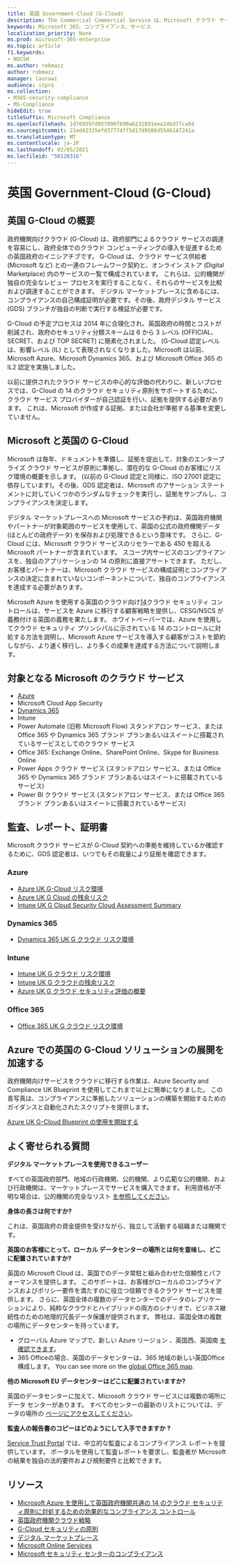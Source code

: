 ```yaml
---
title: 英国 Government-Cloud (G-Cloud)
description: The Commercial Commercial Service は、Microsoft クラウド サービスの分類を Government Cloud v.6 に更新しました。
keywords: Microsoft 365、コンプライアンス、サービス
localization_priority: None
ms.prod: microsoft-365-enterprise
ms.topic: article
f1.keywords:
- NOCSH
ms.author: robmazz
author: robmazz
manager: laurawi
audience: itpro
ms.collection:
- M365-security-compliance
- MS-Compliance
hideEdit: true
titleSuffix: Microsoft Compliance
ms.openlocfilehash: 1d769597d957896f699a6231891eea14bd77ca04
ms.sourcegitcommit: 21ed42335efd37774ff5d17d9586d5546147241a
ms.translationtype: MT
ms.contentlocale: ja-JP
ms.lasthandoff: 02/05/2021
ms.locfileid: "50120316"
---
```

# <a name="united-kingdom-government-cloud-g-cloud"></a>英国 Government-Cloud (G-Cloud)

## <a name="uk-g-cloud-overview"></a>英国 G-Cloud の概要

政府機関向けクラウド (G-Cloud) は、政府部門によるクラウド サービスの調達を容易にし、政府全体でのクラウド コンピューティングの導入を促進するための英国政府のイニシアチブです。 G-Cloud は、クラウド サービス供給者 (Microsoft など) との一連のフレームワーク契約と、オンライン ストア (Digital Marketplace) 内のサービスの一覧で構成されています。 これらは、公的機関が独自の完全なレビュー プロセスを実行することなく、それらのサービスを比較および調達することができます。 デジタル マーケットプレースに含めるには、コンプライアンスの自己構成証明が必要です。その後、政府デジタル サービス (GDS) ブランチが独自の判断で実行する検証が必要です。

G-Cloud の予定プロセスは 2014 年に合理化され、英国政府の時間とコストが削減され、政府のセキュリティ分類スキームは 6 から 3 レベル (OFFICIAL、SECRET、および TOP SECRET) に簡素化されました。 (G-Cloud 認定レベルは、影響レベル (IL) として表現されなくなりました。Microsoft は以前、Microsoft Azure、Microsoft Dynamics 365、および Microsoft Office 365 の IL2 認定を実施しました。

以前に提供されたクラウド サービスの中心的な評価の代わりに、新しいプロセスでは、G-Cloud の 14 のクラウド セキュリティ原則をサポートするために、クラウド サービス プロバイダーが自己認証を行い、証拠を提供する必要があります。 これは、Microsoft が作成する証拠、または会社が準拠する基準を変更していません。

## <a name="microsoft-and-uk-g-cloud"></a>Microsoft と英国の G-Cloud

Microsoft は毎年、ドキュメントを準備し、証拠を提出して、対象のエンタープライズ クラウド サービスが原則に準拠し、潜在的な G-Cloud のお客様にリスク環境の概要を示します。 (以前の G-Cloud 認定と同様に、ISO 27001 認定に依存しています)。その後、GDS 認定者は、Microsoft のアサーション ステートメントに対していくつかのランダムなチェックを実行し、証拠をサンプルし、コンプライアンスを決定します。

デジタル マーケットプレースへの Microsoft サービスの予約は、英国政府機関やパートナーが対象範囲のサービスを使用して、英国の公式の政府機関データ (ほとんどの政府データ) を保存および処理できるという意味です。 さらに、G-Cloud には、Microsoft クラウド サービスのリセラーである 450 を超える Microsoft パートナーが含まれています。 スコープ内サービスのコンプライアンスを、独自のアプリケーションの 14 の原則に直接アサートできます。 ただし、お客様とパートナーは、Microsoft クラウド サービスの構成証明とコンプライアンスの決定に含まれていないコンポーネントについて、独自のコンプライアンスを達成する必要があります。

 Microsoft Azure を使用する英国のクラウド向け[14](https://azure.microsoft.com/resources/14-cloud-security-controls-for-uk-cloud-using-microsoft-azure/)クラウド セキュリティ コントロールは、サービスを Azure に移行する顧客戦略を提供し、CESG/NSCS が義務付ける英国の義務を果たします。 ホワイトペーパーでは、Azure を使用してクラウド セキュリティ プリンシパルに示されている 14 のコントロールに対処する方法を説明し、Microsoft Azure サービスを導入する顧客がコストを節約しながら、より速く移行し、より多くの成果を達成する方法について説明します。

## <a name="microsoft-in-scope-cloud-services"></a>対象となる Microsoft のクラウド サービス

- [Azure](https://aka.ms/AzureCompliance)
- Microsoft Cloud App Security
- [Dynamics 365](https://aka.ms/d365-compliance-list)
- Intune
- Power Automate (旧称 Microsoft Flow) スタンドアロン サービス、または Office 365 や Dynamics 365 ブランド プランあるいはスイートに搭載されているサービスとしてのクラウド サービス
- Office 365: Exchange Online、SharePoint Online、Skype for Business Online
- Power Apps クラウド サービス (スタンドアロン サービス、または Office 365 や Dynamics 365 ブランド プランあるいはスイートに搭載されているサービス)
- Power BI クラウド サービス (スタンドアロン サービス、または Office 365 ブランド プランあるいはスイートに搭載されているサービス)

## <a name="audits-reports-and-certificates"></a>監査、レポート、証明書

Microsoft クラウド サービスが G-Cloud 契約への準拠を維持しているか確認するために、GDS 認定者は、いつでもその裁量により証拠を確認できます。

### <a name="azure"></a>Azure

- [Azure UK G-Cloud リスク環境](https://go.microsoft.com/fwlink/?linkid=2099702)
- [Azure UK G Cloud の残余リスク](https://go.microsoft.com/fwlink/?linkid=2099497)
- [Intune UK G Cloud Security Cloud Assessment Summary](https://go.microsoft.com/fwlink/?linkid=2099703)

### <a name="dynamics-365"></a>Dynamics 365

- [Dynamics 365 UK G クラウド リスク環境](https://go.microsoft.com/fwlink/?linkid=2099702)

### <a name="intune"></a>Intune

- [Intune UK G クラウド リスク環境](https://go.microsoft.com/fwlink/?linkid=2099702)
- [Intune UK G クラウドの残余リスク](https://aka.ms/IntuneUKGCloudResidualRisk)
- [Azure UK G クラウド セキュリティ評価の概要](https://aka.ms/IntuneUKGCloudSecurityAssessmentSummary)

### <a name="office-365"></a>Office 365

- [Office 365 UK G クラウド リスク環境](https://go.microsoft.com/fwlink/?linkid=2099702)

## <a name="accelerate-your-deployment-of-uk-g-cloud-solutions-on-azure"></a>Azure での英国の G-Cloud ソリューションの展開を加速する

政府機関向けサービスをクラウドに移行する作業は、Azure Security and Compliance UK Blueprint を使用してこれまで以上に簡単になりました。 この青写真は、コンプライアンスに準拠したソリューションの構築を開始するためのガイダンスと自動化されたスクリプトを提供します。

[Azure UK G-Cloud Blueprint の使用を開始する](https://aka.ms/ukofficialblueprint)

## <a name="frequently-asked-questions"></a>よく寄せられる質問

**デジタル マーケットプレースを使用できるユーザー**

すべての英国政府部門、地域の行政機関、公的機関、より広範な公的機関、および行政機関は、マーケットプレースでサービスを購入できます。 利用資格が不明な場合は、公的機関の完全なリスト [を参照してください](https://www.gov.uk/government/publications/public-sector-organisations-eligible-to-use-cloudstore)。

**身体の長さは何ですか?**

これは、英国政府の資金提供を受けながら、独立して活動する組織または機関です。

**英国のお客様にとって、ローカル データセンターの場所とは何を意味し、どこに配置されていますか?**

英国の Microsoft Cloud は、英国でのデータ常駐と組み合わせた信頼性とパフォーマンスを提供します。 このサポートは、お客様がローカルのコンプライアンスおよびポリシー要件を満たすのに役立つ信頼できるクラウド サービスを提供します。 さらに、英国全体の複数のデータセンターでのデータのレプリケーションにより、純粋なクラウドとハイブリッドの両方のシナリオで、ビジネス継続性のための地理的冗長データ保護が提供されます。 弊社は、英国全体の複数の場所にデータセンターを持っています。

- グローバル Azure マップで、新しい Azure リージョン 、英国西、英国南 [を確認できます](https://azuredatacentermap.azurewebsites.net/)。
- 365 Officeの場合、英国のデータセンターは、365 地域の新しい英国Office構成します。 You can see more on the [global Office 365 map](https://o365datacentermap.azurewebsites.net/).

**他の Microsoft EU データセンターはどこに配置されていますか?**

英国のデータセンターに加えて、Microsoft クラウド サービスには複数の場所にデータ センターがあります。 すべてのセンターの最新のリストについては、データの場所の [ページにアクセスしてください](https://www.microsoft.com/TrustCenter/Privacy/where-your-data-is-located)。

**監査人の報告書のコピーはどのようにして入手できますか ?**

[Service Trust Portal](/microsoft-365/compliance/get-started-with-service-trust-portal) では、中立的な監査によるコンプライアンス レポートを提供しています。 ポータルを使用して監査レポートを要求し、監査者が Microsoft の結果を独自の法的要件および規制要件と比較できます。

## <a name="resources"></a>リソース

- [Microsoft Azure を使用して英国政府機関共通の 14 のクラウド セキュリティ原則に対処するための効果的なコンプライアンス コントロール](https://aka.ms/complianceuk)
- [英国政府機関クラウド戦略](https://aka.ms/UK_govt_cloud_strategy)
- [G-Cloud セキュリティの原則](https://aka.ms/UK-G-Cloud)
- [デジタル マーケットプレース](https://www.digitalmarketplace.service.gov.uk/)
- [Microsoft Online Services](https://aka.ms/Online-Services-Terms)
- [Microsoft セキュリティ センターのコンプライアンス](https://www.microsoft.com/trust-center/compliance/compliance-overview)
